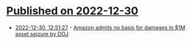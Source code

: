 # [Published on 2022-12-30](index.md)

* [2022-12-30, 12:51:27](https://news.ycombinator.com/item?id=34184540) - [Amazon admits no basis for damages in $1M asset seizure by DOJ](https://twitter.com/amy_k_nelson/status/1608447389538418689)
